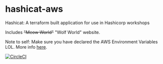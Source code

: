 # hashicat-aws
Hashicat: A terraform built application for use in Hashicorp workshops

Includes ~~"Meow World"~~ "Wolf World" website.

Note to self: Make sure you have declared the AWS Environment Variables LOL. More info [here](https://registry.terraform.io/providers/hashicorp/aws/latest/docs).

[![CircleCI](https://circleci.com/gh/hashicorp/hashicat-aws.svg?style=svg)](https://circleci.com/gh/hashicorp/hashicat-aws)

